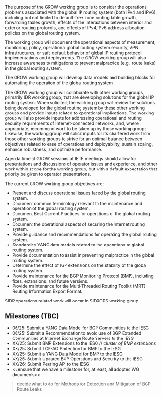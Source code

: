The purpose of the GROW working group is to consider the operational problems
associated with the global IP routing system (both IPv4 and IPv6), including
but not limited to default-free zone routing table growth, forwarding tables
growth, effects of the interactions between interior and exterior routing protocols,
and effects of IPv4/IPv6 address allocation policies on the global routing system. 

The working group will document the operational aspects of measurement, monitoring,
policy, operational global routing system security, VPN infrastructures, or safe
default behavior of global IP routing protocol implementations and deployments.
The GROW working group will also increase awareness to mitigations to prevent
malpractice (e.g., route leaks) in the global routing system.

The GROW working group will develop data models and building blocks
for automating the operation of the global routing system.

The GROW working group will collaborate with other working groups, primarily IDR working group,
that are developing solutions for the global IP routing system. When solicited, the working group
will review the solutions being developed for the global routing system by these other
working groups and provide inputs related to operational implications. The working group will also
provide inputs for addressing operational and routing security requirements of
Internet-connected networks, and, where appropriate, recommend work to be taken up by those working groups.
Likewise, the working group will solicit inputs for its chartered work from those other working groups
to strive for an optimal balance between objectives related to ease of operations and deployability,
sustain scaling, enhance robustness, and optimize performance.

Agenda time at GROW sessions at IETF meetings should allow for presentations
and discussions of operator issues and experience, and other work within scope for
the working group, but with a default expectation that priority be given
to operator presentations.

The current GROW working group objectives are:

* Present and discuss operational issues faced by the global routing system.
* Document common terminology relevant to the maintenance and operation
  of the global routing system.
* Document Best Current Practices for operations of the global routing system.
* Document the operational aspects of securing the Internet routing system.
* Provide guidance and recommendations for operating the global routing system.
* Standardize YANG data models related to the operations of global routing system.
*	Provide documentation to assist in preventing malpractice in the
  global routing system.
*	Determine the effect of IGP extensions on the stability of the global
  routing system.
* Provide maintenance for the BGP Monitoring Protocol (BMP), including fixes,
  extensions, and future versions.
* Provide maintenance for the Multi-Threaded Routing Toolkit (MRT)
  Routing Information Export Format.

SIDR operations related work will occur in SIDROPS working group.

## Milestones (TBC)

* 06/25: Submit a YANG Data Model for BGP Communities to the IESG
* 06/25: Submit a Recommendation to avoid use of BGP Extended Communities at Internet Exchange Route Servers to the IESG
* XX/25: Submit BMP Extensions to the IESG    // *cluster of BMP extensions*
* XX/25: Submit TCP-AO Protection for BMP to the IESG
* XX/25: Submit a YANG Data Model for BMP to the IESG
* XX/25: Submit Updated BGP Operations and Security to the IESG
* XX/26: Submit Peering API to the IESG
* <<ensure that we have a milestone for, at least, all adopted WG documents>>

> decide what to do for Methods for Detection and Mitigation of BGP Route Leaks
